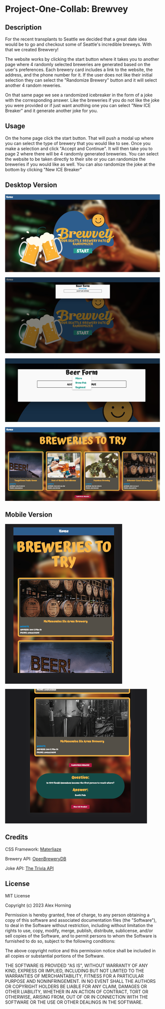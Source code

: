 # Project-One-Collab: Brewvey

## Description

For the recent transplants to Seattle we decided that a great date idea would be to go and checkout some of Seattle's incredible breweys. With that we created Brewvery!

The website works by clicking the start button where it takes you to another page where 4 randomly selected breweries are generated based on the user's preferences. Each brewery card includes a link to the website, the address, and the phone number for it. If the user does not like their initial selection they can select the "Randomize Brewery" button and it will select another 4 random reweries.

On that same page we see a randomized icebreaker in the form of a joke with the corresponding answer. Like the breweries if you do not like the joke you were provided or if just want anothing one you can select "New ICE Breaker" and it generate another joke for you.

## Usage

On the home page click the start button. That will push a modal up where you can select the type of brewery that you would like to see. Once you make a selection and click "Accept and Continue". It will then take you to page 2 where there will be 4 randomly generated breweries. You can select the website to be taken directly to their site or you can randomize the breweries if you would like as well. You can also randomize the joke at the bottom by clicking "New ICE Breaker"

## Desktop Version

![Home Page](./assets/pics/Screenshot%202023-04-13%20at%209.42.08%20AM.png)

![Home Page with Modal](./assets/pics/Screenshot%202023-04-13%20at%209.42.15%20AM.png)

![Home Page with Modal and brewery selection drop down](./assets/pics/Screenshot%202023-04-13%20at%209.42.19%20AM.png)

![Page 2 with 4 randomized breweries and 1 randomized joke](./assets/pics/Screenshot%202023-04-13%20at%209.42.31%20AM.png)

## Mobile Version

![Page 2 top of page mobile](./assets/pics/Screenshot%202023-04-13%20at%209.43.32%20AM.png)

![Page 2 with breweries mobile](./assets/pics/Screenshot%202023-04-13%20at%209.43.38%20AM.png)

## Credits

CSS Framework: [Materliaze](https://materializecss.com/)

Brewery API: [OpenBreweryDB](https://www.openbrewerydb.org/)

Joke API: [The Trivia API](https://the-trivia-api.com/)

## License

MIT License

Copyright (c) 2023 Alex Horning

Permission is hereby granted, free of charge, to any person obtaining a copy of this software and associated documentation files (the "Software"), to deal in the Software without restriction, including without limitation the rights to use, copy, modify, merge, publish, distribute, sublicense, and/or sell copies of the Software, and to permit persons to whom the Software is furnished to do so, subject to the following conditions:

The above copyright notice and this permission notice shall be included in all copies or substantial portions of the Software.

THE SOFTWARE IS PROVIDED "AS IS", WITHOUT WARRANTY OF ANY KIND, EXPRESS OR IMPLIED, INCLUDING BUT NOT LIMITED TO THE WARRANTIES OF MERCHANTABILITY, FITNESS FOR A PARTICULAR PURPOSE AND NONINFRINGEMENT. IN NO EVENT SHALL THE AUTHORS OR COPYRIGHT HOLDERS BE LIABLE FOR ANY CLAIM, DAMAGES OR OTHER LIABILITY, WHETHER IN AN ACTION OF CONTRACT, TORT OR OTHERWISE, ARISING FROM, OUT OF OR IN CONNECTION WITH THE SOFTWARE OR THE USE OR OTHER DEALINGS IN THE SOFTWARE.
